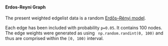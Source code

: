 #### Erdos-Reyni Graph

The present weighted edgelist data is a random [Erdős–Rényi model]( https://en.wikipedia.org/wiki/Erd%C5%91s%E2%80%93R%C3%A9nyi_model).

Each edge has been included with probability ```p=0.05```. It contains 100 nodes. The edge weights were generated as using ``` np.random.randint(0, 100)``` and thus are comprised within the ```[0, 100)``` interval.
